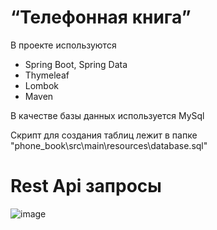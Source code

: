 # “Телефонная книга”

В проекте используются 
- Spring Boot, Spring Data
- Thymeleaf
- Lombok 
- Maven

В качестве базы данных используется MySql

Скрипт для создания таблиц лежит в папке "phone_book\src\main\resources\database.sql"


# Rest Api запросы

![image](https://user-images.githubusercontent.com/55991621/115126199-00ca2e80-9fd6-11eb-86a6-e45ec89ff49d.png)
